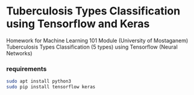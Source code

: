 # Tuberculosis Types Classification using Tensorflow and Keras

Homework for Machine Learning 101 Module (University of Mostaganem)<br/>
Tuberculosis Types Classification (5 types) using Tensorflow (Neural Networks)
 
### requirements

```bash
sudo apt install python3
sudo pip install tensorflow keras
```


